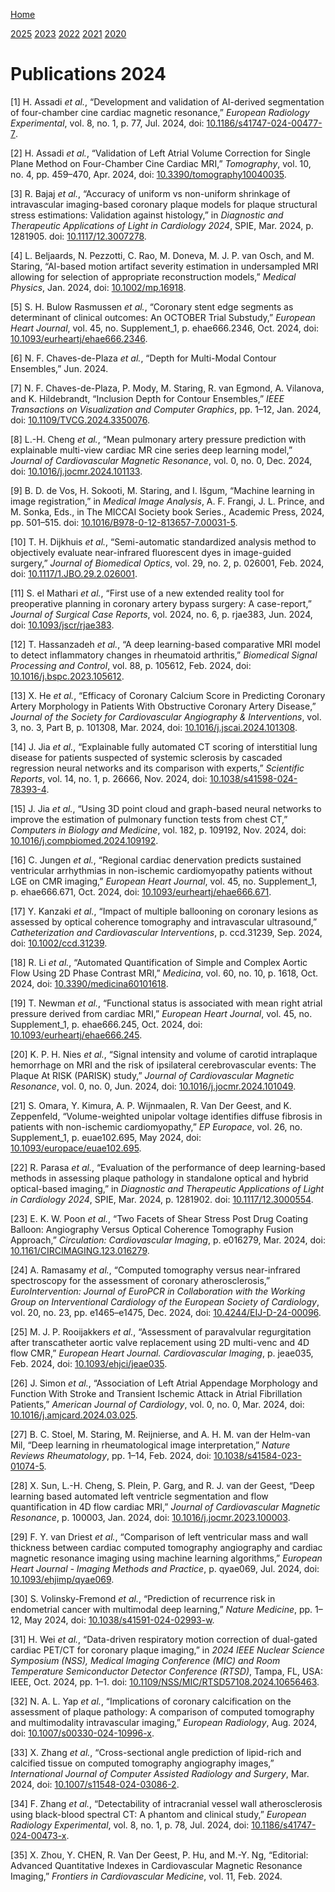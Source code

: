 [Home](../index.md)

[2025](2025.md) [2023](2023.md) [2022](2022.md) [2021](2021.md)
[2020](2020.md)

# Publications 2024

<span class="csl-left-margin">\[1\]
</span><span class="csl-right-inline">H. Assadi *et al.*, “Development
and validation of <span class="nocase">AI-derived</span> segmentation of
four-chamber cine cardiac magnetic resonance,” *European Radiology
Experimental*, vol. 8, no. 1, p. 77, Jul. 2024, doi:
[10.1186/s41747-024-00477-7](https://doi.org/10.1186/s41747-024-00477-7).</span>

<span class="csl-left-margin">\[2\]
</span><span class="csl-right-inline">H. Assadi *et al.*, “Validation of
Left Atrial Volume Correction for Single Plane Method on Four-Chamber
Cine Cardiac MRI,” *Tomography*, vol. 10, no. 4, pp. 459–470, Apr. 2024,
doi:
[10.3390/tomography10040035](https://doi.org/10.3390/tomography10040035).</span>

<span class="csl-left-margin">\[3\]
</span><span class="csl-right-inline">R. Bajaj *et al.*, “Accuracy of
uniform vs non-uniform shrinkage of intravascular imaging-based coronary
plaque models for plaque structural stress estimations: Validation
against histology,” in *Diagnostic and Therapeutic Applications of Light
in Cardiology 2024*, SPIE, Mar. 2024, p. 1281905. doi:
[10.1117/12.3007278](https://doi.org/10.1117/12.3007278).</span>

<span class="csl-left-margin">\[4\]
</span><span class="csl-right-inline">L. Beljaards, N. Pezzotti, C. Rao,
M. Doneva, M. J. P. van Osch, and M. Staring,
“<span class="nocase">AI-based</span> motion artifact severity
estimation in undersampled MRI allowing for selection of appropriate
reconstruction models,” *Medical Physics*, Jan. 2024, doi:
[10.1002/mp.16918](https://doi.org/10.1002/mp.16918).</span>

<span class="csl-left-margin">\[5\]
</span><span class="csl-right-inline">S. H. Bulow Rasmussen *et al.*,
“Coronary stent edge segments as determinant of clinical outcomes: An
OCTOBER Trial Substudy,” *European Heart Journal*, vol. 45, no.
Supplement\_1, p. ehae666.2346, Oct. 2024, doi:
[10.1093/eurheartj/ehae666.2346](https://doi.org/10.1093/eurheartj/ehae666.2346).</span>

<span class="csl-left-margin">\[6\]
</span><span class="csl-right-inline">N. F. Chaves-de-Plaza *et al.*,
“Depth for Multi-Modal Contour Ensembles,” Jun. 2024.</span>

<span class="csl-left-margin">\[7\]
</span><span class="csl-right-inline">N. F. Chaves-de-Plaza, P. Mody, M.
Staring, R. van Egmond, A. Vilanova, and K. Hildebrandt, “Inclusion
Depth for Contour Ensembles,” *IEEE Transactions on Visualization and
Computer Graphics*, pp. 1–12, Jan. 2024, doi:
[10.1109/TVCG.2024.3350076](https://doi.org/10.1109/TVCG.2024.3350076).</span>

<span class="csl-left-margin">\[8\]
</span><span class="csl-right-inline">L.-H. Cheng *et al.*, “Mean
pulmonary artery pressure prediction with explainable multi-view cardiac
MR cine series deep learning model,” *Journal of Cardiovascular Magnetic
Resonance*, vol. 0, no. 0, Dec. 2024, doi:
[10.1016/j.jocmr.2024.101133](https://doi.org/10.1016/j.jocmr.2024.101133).</span>

<span class="csl-left-margin">\[9\]
</span><span class="csl-right-inline">B. D. de Vos, H. Sokooti, M.
Staring, and I. Išgum, “Machine learning in image registration,” in
*Medical Image Analysis*, A. F. Frangi, J. L. Prince, and M. Sonka,
Eds., in The MICCAI Society book Series., Academic Press, 2024, pp.
501–515. doi:
[10.1016/B978-0-12-813657-7.00031-5](https://doi.org/10.1016/B978-0-12-813657-7.00031-5).</span>

<span class="csl-left-margin">\[10\]
</span><span class="csl-right-inline">T. H. Dijkhuis *et al.*,
“Semi-automatic standardized analysis method to objectively evaluate
near-infrared fluorescent dyes in image-guided surgery,” *Journal of
Biomedical Optics*, vol. 29, no. 2, p. 026001, Feb. 2024, doi:
[10.1117/1.JBO.29.2.026001](https://doi.org/10.1117/1.JBO.29.2.026001).</span>

<span class="csl-left-margin">\[11\]
</span><span class="csl-right-inline">S. el Mathari *et al.*, “First use
of a new extended reality tool for preoperative planning in coronary
artery bypass surgery: A case-report,” *Journal of Surgical Case
Reports*, vol. 2024, no. 6, p. rjae383, Jun. 2024, doi:
[10.1093/jscr/rjae383](https://doi.org/10.1093/jscr/rjae383).</span>

<span class="csl-left-margin">\[12\]
</span><span class="csl-right-inline">T. Hassanzadeh *et al.*, “A deep
learning-based comparative MRI model to detect inflammatory changes in
rheumatoid arthritis,” *Biomedical Signal Processing and Control*, vol.
88, p. 105612, Feb. 2024, doi:
[10.1016/j.bspc.2023.105612](https://doi.org/10.1016/j.bspc.2023.105612).</span>

<span class="csl-left-margin">\[13\]
</span><span class="csl-right-inline">X. He *et al.*, “Efficacy of
Coronary Calcium Score in Predicting Coronary Artery Morphology in
Patients With Obstructive Coronary Artery Disease,” *Journal of the
Society for Cardiovascular Angiography & Interventions*, vol. 3, no. 3,
Part B, p. 101308, Mar. 2024, doi:
[10.1016/j.jscai.2024.101308](https://doi.org/10.1016/j.jscai.2024.101308).</span>

<span class="csl-left-margin">\[14\]
</span><span class="csl-right-inline">J. Jia *et al.*, “Explainable
fully automated CT scoring of interstitial lung disease for patients
suspected of systemic sclerosis by cascaded regression neural networks
and its comparison with experts,” *Scientific Reports*, vol. 14, no. 1,
p. 26666, Nov. 2024, doi:
[10.1038/s41598-024-78393-4](https://doi.org/10.1038/s41598-024-78393-4).</span>

<span class="csl-left-margin">\[15\]
</span><span class="csl-right-inline">J. Jia *et al.*, “Using 3D point
cloud and graph-based neural networks to improve the estimation of
pulmonary function tests from chest CT,” *Computers in Biology and
Medicine*, vol. 182, p. 109192, Nov. 2024, doi:
[10.1016/j.compbiomed.2024.109192](https://doi.org/10.1016/j.compbiomed.2024.109192).</span>

<span class="csl-left-margin">\[16\]
</span><span class="csl-right-inline">C. Jungen *et al.*, “Regional
cardiac denervation predicts sustained ventricular arrhythmias in
non-ischemic cardiomyopathy patients without LGE on CMR imaging,”
*European Heart Journal*, vol. 45, no. Supplement\_1, p. ehae666.671,
Oct. 2024, doi:
[10.1093/eurheartj/ehae666.671](https://doi.org/10.1093/eurheartj/ehae666.671).</span>

<span class="csl-left-margin">\[17\]
</span><span class="csl-right-inline">Y. Kanzaki *et al.*, “Impact of
multiple ballooning on coronary lesions as assessed by optical coherence
tomography and intravascular ultrasound,” *Catheterization and
Cardiovascular Interventions*, p. ccd.31239, Sep. 2024, doi:
[10.1002/ccd.31239](https://doi.org/10.1002/ccd.31239).</span>

<span class="csl-left-margin">\[18\]
</span><span class="csl-right-inline">R. Li *et al.*, “Automated
Quantification of Simple and Complex Aortic Flow Using 2D Phase Contrast
MRI,” *Medicina*, vol. 60, no. 10, p. 1618, Oct. 2024, doi:
[10.3390/medicina60101618](https://doi.org/10.3390/medicina60101618).</span>

<span class="csl-left-margin">\[19\]
</span><span class="csl-right-inline">T. Newman *et al.*, “Functional
status is associated with mean right atrial pressure derived from
cardiac MRI,” *European Heart Journal*, vol. 45, no. Supplement\_1, p.
ehae666.245, Oct. 2024, doi:
[10.1093/eurheartj/ehae666.245](https://doi.org/10.1093/eurheartj/ehae666.245).</span>

<span class="csl-left-margin">\[20\]
</span><span class="csl-right-inline">K. P. H. Nies *et al.*, “Signal
intensity and volume of carotid intraplaque hemorrhage on MRI and the
risk of ipsilateral cerebrovascular events: The Plaque At RISK (PARISK)
study,” *Journal of Cardiovascular Magnetic Resonance*, vol. 0, no. 0,
Jun. 2024, doi:
[10.1016/j.jocmr.2024.101049](https://doi.org/10.1016/j.jocmr.2024.101049).</span>

<span class="csl-left-margin">\[21\]
</span><span class="csl-right-inline">S. Omara, Y. Kimura, A. P.
Wijnmaalen, R. Van Der Geest, and K. Zeppenfeld, “Volume-weighted
unipolar voltage identifies diffuse fibrosis in patients with
non-ischemic cardiomyopathy,” *EP Europace*, vol. 26, no. Supplement\_1,
p. euae102.695, May 2024, doi:
[10.1093/europace/euae102.695](https://doi.org/10.1093/europace/euae102.695).</span>

<span class="csl-left-margin">\[22\]
</span><span class="csl-right-inline">R. Parasa *et al.*, “Evaluation of
the performance of deep learning-based methods in assessing plaque
pathology in standalone optical and hybrid optical-based imaging,” in
*Diagnostic and Therapeutic Applications of Light in Cardiology 2024*,
SPIE, Mar. 2024, p. 1281902. doi:
[10.1117/12.3000554](https://doi.org/10.1117/12.3000554).</span>

<span class="csl-left-margin">\[23\]
</span><span class="csl-right-inline">E. K. W. Poon *et al.*, “Two
Facets of Shear Stress Post Drug Coating Balloon: Angiography Versus
Optical Coherence Tomography Fusion Approach,” *Circulation:
Cardiovascular Imaging*, p. e016279, Mar. 2024, doi:
[10.1161/CIRCIMAGING.123.016279](https://doi.org/10.1161/CIRCIMAGING.123.016279).</span>

<span class="csl-left-margin">\[24\]
</span><span class="csl-right-inline">A. Ramasamy *et al.*, “Computed
tomography versus near-infrared spectroscopy for the assessment of
coronary atherosclerosis,” *EuroIntervention: Journal of EuroPCR in
Collaboration with the Working Group on Interventional Cardiology of the
European Society of Cardiology*, vol. 20, no. 23, pp. e1465–e1475, Dec.
2024, doi:
[10.4244/EIJ-D-24-00096](https://doi.org/10.4244/EIJ-D-24-00096).</span>

<span class="csl-left-margin">\[25\]
</span><span class="csl-right-inline">M. J. P. Rooijakkers *et al.*,
“Assessment of paravalvular regurgitation after transcatheter aortic
valve replacement using 2D multi-venc and 4D flow CMR,” *European Heart
Journal. Cardiovascular Imaging*, p. jeae035, Feb. 2024, doi:
[10.1093/ehjci/jeae035](https://doi.org/10.1093/ehjci/jeae035).</span>

<span class="csl-left-margin">\[26\]
</span><span class="csl-right-inline">J. Simon *et al.*, “Association of
Left Atrial Appendage Morphology and Function With Stroke and Transient
Ischemic Attack in Atrial Fibrillation Patients,” *American Journal of
Cardiology*, vol. 0, no. 0, Mar. 2024, doi:
[10.1016/j.amjcard.2024.03.025](https://doi.org/10.1016/j.amjcard.2024.03.025).</span>

<span class="csl-left-margin">\[27\]
</span><span class="csl-right-inline">B. C. Stoel, M. Staring, M.
Reijnierse, and A. H. M. van der Helm-van Mil, “Deep learning in
rheumatological image interpretation,” *Nature Reviews Rheumatology*,
pp. 1–14, Feb. 2024, doi:
[10.1038/s41584-023-01074-5](https://doi.org/10.1038/s41584-023-01074-5).</span>

<span class="csl-left-margin">\[28\]
</span><span class="csl-right-inline">X. Sun, L.-H. Cheng, S. Plein, P.
Garg, and R. J. van der Geest, “Deep learning based automated left
ventricle segmentation and flow quantification in 4D flow cardiac MRI,”
*Journal of Cardiovascular Magnetic Resonance*, p. 100003, Jan. 2024,
doi:
[10.1016/j.jocmr.2023.100003](https://doi.org/10.1016/j.jocmr.2023.100003).</span>

<span class="csl-left-margin">\[29\]
</span><span class="csl-right-inline">F. Y. van Driest *et al.*,
“Comparison of left ventricular mass and wall thickness between cardiac
computed tomography angiography and cardiac magnetic resonance imaging
using machine learning algorithms,” *European Heart Journal - Imaging
Methods and Practice*, p. qyae069, Jul. 2024, doi:
[10.1093/ehjimp/qyae069](https://doi.org/10.1093/ehjimp/qyae069).</span>

<span class="csl-left-margin">\[30\]
</span><span class="csl-right-inline">S. Volinsky-Fremond *et al.*,
“Prediction of recurrence risk in endometrial cancer with multimodal
deep learning,” *Nature Medicine*, pp. 1–12, May 2024, doi:
[10.1038/s41591-024-02993-w](https://doi.org/10.1038/s41591-024-02993-w).</span>

<span class="csl-left-margin">\[31\]
</span><span class="csl-right-inline">H. Wei *et al.*, “Data-driven
respiratory motion correction of dual-gated cardiac PET/CT for coronary
plaque imaging,” in *2024 IEEE Nuclear Science Symposium (NSS), Medical
Imaging Conference (MIC) and Room Temperature Semiconductor Detector
Conference (RTSD)*, Tampa, FL, USA: IEEE, Oct. 2024, pp. 1–1. doi:
[10.1109/NSS/MIC/RTSD57108.2024.10656463](https://doi.org/10.1109/NSS/MIC/RTSD57108.2024.10656463).</span>

<span class="csl-left-margin">\[32\]
</span><span class="csl-right-inline">N. A. L. Yap *et al.*,
“Implications of coronary calcification on the assessment of plaque
pathology: A comparison of computed tomography and multimodality
intravascular imaging,” *European Radiology*, Aug. 2024, doi:
[10.1007/s00330-024-10996-x](https://doi.org/10.1007/s00330-024-10996-x).</span>

<span class="csl-left-margin">\[33\]
</span><span class="csl-right-inline">X. Zhang *et al.*,
“Cross-sectional angle prediction of lipid-rich and calcified tissue on
computed tomography angiography images,” *International Journal of
Computer Assisted Radiology and Surgery*, Mar. 2024, doi:
[10.1007/s11548-024-03086-2](https://doi.org/10.1007/s11548-024-03086-2).</span>

<span class="csl-left-margin">\[34\]
</span><span class="csl-right-inline">F. Zhang *et al.*, “Detectability
of intracranial vessel wall atherosclerosis using black-blood spectral
CT: A phantom and clinical study,” *European Radiology Experimental*,
vol. 8, no. 1, p. 78, Jul. 2024, doi:
[10.1186/s41747-024-00473-x](https://doi.org/10.1186/s41747-024-00473-x).</span>

<span class="csl-left-margin">\[35\]
</span><span class="csl-right-inline">X. Zhou, Y. CHEN, R. Van Der
Geest, P. Hu, and M.-Y. Ng, “Editorial: Advanced Quantitative Indexes in
Cardiovascular Magnetic Resonance Imaging,” *Frontiers in Cardiovascular
Medicine*, vol. 11, Feb. 2024.</span>
